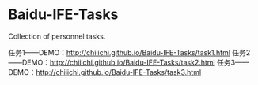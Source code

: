 # Baidu-IFE-Tasks
Collection of personnel tasks.




任务1——DEMO：http://chiiichi.github.io/Baidu-IFE-Tasks/task1.html
任务2——DEMO：http://chiiichi.github.io/Baidu-IFE-Tasks/task2.html
任务3——DEMO：http://chiiichi.github.io/Baidu-IFE-Tasks/task3.html
